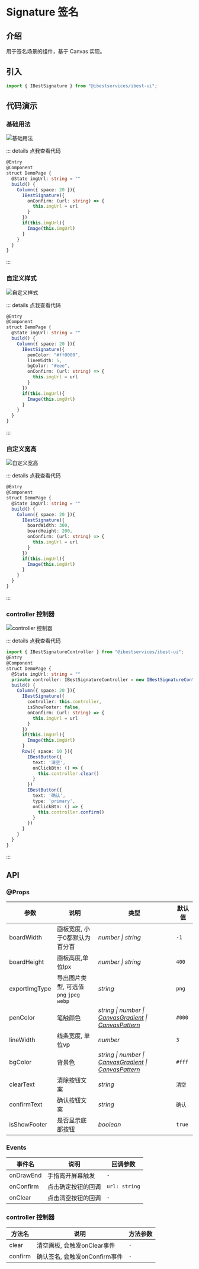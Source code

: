 # Signature 签名

## 介绍

用于签名场景的组件，基于 Canvas 实现。
 
## 引入

```ts
import { IBestSignature } from "@ibestservices/ibest-ui";
```

## 代码演示

### 基础用法

![基础用法](./images/base.png)

::: details 点我查看代码
```ts
@Entry
@Component
struct DemoPage {
  @State imgUrl: string = ""
  build() {
    Column({ space: 20 }){
      IBestSignature({
        onConfirm: (url: string) => {
          this.imgUrl = url
        }
      })
      if(this.imgUrl){
        Image(this.imgUrl)
      }
    }
  }
}
```
:::

### 自定义样式

![自定义样式](./images/custom-style.png)

::: details 点我查看代码
```ts
@Entry
@Component
struct DemoPage {
  @State imgUrl: string = ""
  build() {
    Column({ space: 20 }){
      IBestSignature({
        penColor: "#ff0000",
        lineWidth: 5,
        bgColor: "#eee",
        onConfirm: (url: string) => {
          this.imgUrl = url
        }
      })
      if(this.imgUrl){
        Image(this.imgUrl)
      }
    }
  }
}
```
:::

### 自定义宽高

![自定义宽高](./images/custom-size.png)

::: details 点我查看代码
```ts
@Entry
@Component
struct DemoPage {
  @State imgUrl: string = ""
  build() {
    Column({ space: 20 }){
      IBestSignature({
        boardWidth: 300,
        boardHeight: 200,
        onConfirm: (url: string) => {
          this.imgUrl = url
        }
      })
      if(this.imgUrl){
        Image(this.imgUrl)
      }
    }
  }
}
```
:::

### controller 控制器

![controller 控制器](./images/controller.png)

::: details 点我查看代码
```ts
import { IBestSignatureController } from "@ibestservices/ibest-ui";
@Entry
@Component
struct DemoPage {
  @State imgUrl: string = ""
  private controller: IBestSignatureController = new IBestSignatureController()
  build() {
    Column({ space: 20 }){
      IBestSignature({
        controller: this.controller,
        isShowFooter: false,
        onConfirm: (url: string) => {
          this.imgUrl = url
        }
      })
      if(this.imgUrl){
        Image(this.imgUrl)
      }
      Row({ space: 10 }){
        IBestButton({
          text: '清空',
          onClickBtn: () => {
            this.controller.clear()
          }
        })
        IBestButton({
          text: '确认',
          type: 'primary',
          onClickBtn: () => {
            this.controller.confirm()
          }
        })
      }
    }
  }
}
```
:::

## API

### @Props

| 参数         | 说明                                          | 类型      | 默认值     |
| ------------ | ---------------------------------------------| --------- | ---------- |
| boardWidth   | 画板宽度, 小于0都默认为百分百                    | _number \| string_  | `-1` |
| boardHeight  | 画板高度,单位lpx                               | _number \| string_ |  `400`  |
| exportImgType| 导出图片类型, 可选值 `png` `jpeg` `webp`        | _string_ | `png` |
| penColor     | 笔触颜色                                      | _string \| number \| <a href="https://developer.huawei.com/consumer/cn/doc/harmonyos-references-V5/ts-components-canvas-canvasgradient-V5" target="__blank">CanvasGradient</a> \| <a href="https://developer.huawei.com/consumer/cn/doc/harmonyos-references-V5/ts-components-canvas-canvaspattern-V5#canvaspattern" target="__blank">CanvasPattern</a>_ | `#000` |
| lineWidth    | 线条宽度, 单位vp                                | _number_ | `3` |
| bgColor      | 背景色                                         | _string \| number \| <a href="https://developer.huawei.com/consumer/cn/doc/harmonyos-references-V5/ts-components-canvas-canvasgradient-V5" target="__blank">CanvasGradient</a> \| <a href="https://developer.huawei.com/consumer/cn/doc/harmonyos-references-V5/ts-components-canvas-canvaspattern-V5#canvaspattern" target="__blank">CanvasPattern</a>_ | `#fff` |
| clearText    | 清除按钮文案                                    | _string_ | `清空` |
| confirmText  | 确认按钮文案                                    | _string_ | `确认` |
| isShowFooter | 是否显示底部按钮                                 | _boolean_ | `true` |

### Events

| 事件名     | 说明         | 回调参数             |
| ----------| ------------------------------ | -------------------------------- |
| onDrawEnd  | 手指离开屏幕触发 | `-` |
| onConfirm | 点击确定按钮的回调 | `url: string` |
| onClear   | 点击清空按钮的回调 | `-` |

### controller 控制器
| 方法名     | 说明         | 方法参数             |
| ----------| ------------------------------ | -------------------------------- |
| clear     | 清空画板, 会触发onClear事件 | `-` |
| confirm   | 确认签名, 会触发onConfirm事件  | `-` |